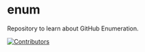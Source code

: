# enum
Repository to learn about GitHub Enumeration.
































































































































































































































































[![Contributors](https://img.shields.io/badge/Contributors-3-brightgreen)](https://github.com/EurydiceCorp/enum/graphs/contributors)
